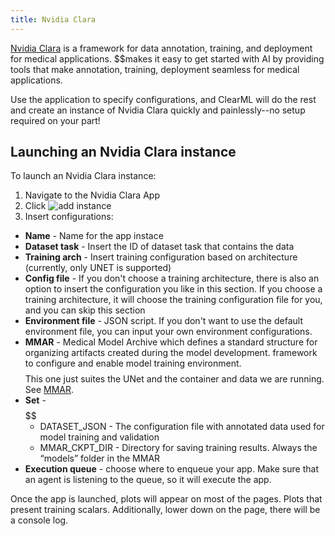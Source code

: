 ```yaml
---
title: Nvidia Clara
---
```


[Nvidia Clara](https://developer.nvidia.com/clara) is a framework for data annotation, training, and deployment for medical 
applications. $$makes it easy to get started with AI by providing tools that make annotation, training, deployment seamless for 
medical applications. 

Use the application to specify configurations, and ClearML will do the rest and create an instance of Nvidia Clara 
quickly and painlessly--no setup required on your part!

## Launching an Nvidia Clara instance

To launch an Nvidia Clara instance:
1. Navigate to the Nvidia Clara App
1. Click <img src="/docs/latest/icons/ico-add.svg" alt="add instance" className="icon size-sm space-sm" />
1. Insert configurations:
  - **Name** - Name for the app instace
  - **Dataset task** -  Insert the ID of dataset task that contains the data 
  - **Training arch** - Insert training configuration based on architecture (currently, only UNET is supported)
  - **Config file** - If you don't choose a training architecture, there is also an option to insert the configuration you like 
  in this section. If you choose a training architecture, it will choose the training configuration file for you, and you can 
  skip this section
  - **Environment file** - JSON script. If you don't want to use the default environment file, you can input your own environment configurations. 
  - **MMAR** - Medical Model Archive which defines a standard structure for organizing artifacts created during the model 
    development. framework to configure and enable model training environment. $$$$This one just suites the UNet and the container and data we are running. See [MMAR](https://docs.nvidia.com/clara/clara-train-sdk/pt/mmar.html).
  - **Set** - $$$$$$$$$$
    * DATASET_JSON  - The configuration file with annotated data used for model training and validation
    * MMAR_CKPT_DIR  - Directory for saving training results. Always the “models” folder in the MMAR
  - **Execution queue** - choose where to enqueue your app. Make sure that an agent is listening to the queue, so it will execute 
the app.



Once the app is launched, plots will appear on most of the pages. Plots that present training scalars.
Additionally, lower down on the page, there will be a console log. 

